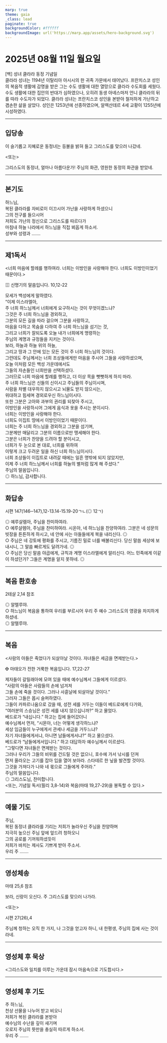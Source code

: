 ```yaml
---
marp: true
theme: gaia
_class: lead
paginate: true
backgroundColor: #ffffff
backgroundImage: url('https://marp.app/assets/hero-background.svg')
---
```


# 2025년 08월 11일 월요일

[백] 성녀 클라라 동정 기념일  
클라라 성녀는 1194년 이탈리아 아시시의 한 귀족 가문에서 태어났다. 프란치스코 성인의 복음적 생활에 감명을 받은 그는 수도 생활에 대한 열망으로 클라라 수도회를 세웠다. 수도 생활에 대한 집안의 반대가 심하였으나, 오히려 동생 아녜스마저 언니 클라라의 뒤를 따라 수도자가 되었다. 클라라 성녀는 프란치스코 성인을 본받아 철저하게 가난하고 겸손한 삶을 살았다. 성인은 1253년에 선종하였으며, 알렉산데르 4세 교황이 1255년에 시성하였다.




---

## 입당송

이 슬기롭고 지혜로운 동정녀는 등불을 밝혀 들고 그리스도를 맞으러 나갔네.  
  
<또는>  
  
그리스도의 동정녀, 얼마나 아름다운가! 주님의 화관, 영원한 동정의 화관을 받았네.  


---

## 본기도

하느님,  
복된 클라라를 자비로이 이끄시어 가난을 사랑하게 하셨으니  
그의 전구를 들으시어  
저희도 가난의 정신으로 그리스도를 따르다가  
마침내 하늘 나라에서 하느님을 직접 뵈옵게 하소서.  
성부와 성령과 …….  
  


---

## 제1독서

<너희 마음에 할례를 행하여라. 너희는 이방인을 사랑해야 한다. 너희도 이방인이었기 때문이다.>

▥ 신명기의 말씀입니다. 10,12-22

모세가 백성에게 말하였다.  
“이제 이스라엘아,  
주 너희 하느님께서 너희에게 요구하시는 것이 무엇이겠느냐?  
그것은 주 너희 하느님을 경외하고,  
그분의 모든 길을 따라 걸으며 그분을 사랑하고,  
마음을 다하고 목숨을 다하여 주 너희 하느님을 섬기는 것,  
그리고 너희가 잘되도록 오늘 내가 너희에게 명령하는  
주님의 계명과 규정들을 지키는 것이다.  
보라, 하늘과 하늘 위의 하늘,  
그리고 땅과 그 안에 있는 모든 것이 주 너희 하느님의 것이다.  
그런데도 주님께서는 너희 조상들에게만 마음을 주시어 그들을 사랑하셨으며,  
오늘 이처럼 모든 백성 가운데에서도  
그들의 자손들인 너희만을 선택하셨다.  
그러므로 너희 마음에 할례를 행하고, 더 이상 목을 뻣뻣하게 하지 마라.  
주 너희 하느님은 신들의 신이시고 주님들의 주님이시며,  
사람을 차별 대우하지 않으시고 뇌물도 받지 않으시는,  
위대하고 힘세며 경외로우신 하느님이시다.  
또한 그분은 고아와 과부의 권리를 되찾아 주시고,  
이방인을 사랑하시어 그에게 음식과 옷을 주시는 분이시다.  
너희는 이방인을 사랑해야 한다.  
너희도 이집트 땅에서 이방인이었기 때문이다.  
너희는 주 너희 하느님을 경외하고 그분을 섬기며,  
그분께만 매달리고 그분의 이름으로만 맹세해야 한다.  
그분은 너희가 찬양을 드려야 할 분이시고,  
너희가 두 눈으로 본 대로, 너희를 위하여  
이렇게 크고 두려운 일을 하신 너희 하느님이시다.  
너희 조상들이 이집트로 내려갈 때에는 일흔 명밖에 되지 않았지만,  
이제 주 너희 하느님께서 너희를 하늘의 별처럼 많게 해 주셨다.”  
주님의 말씀입니다.  
◎ 하느님, 감사합니다.  
  


---

## 화답송

시편 147(146─147),12-13.14-15.19-20ㄱㄴ(◎ 12ㄱ)

◎ 예루살렘아, 주님을 찬미하여라.  
○ 예루살렘아, 주님을 찬미하여라. 시온아, 네 하느님을 찬양하여라. 그분은 네 성문의 빗장을 튼튼하게 하시고, 네 안에 사는 아들들에게 복을 내리신다. ◎  
○ 주님은 네 강토에 평화를 주시고, 기름진 밀로 너를 배불리신다. 당신 말씀 세상에 보내시니, 그 말씀 빠르게도 달려가네. ◎  
○ 주님은 당신 말씀 야곱에게, 규칙과 계명 이스라엘에게 알리신다. 어느 민족에게 이같이 하셨던가? 그들은 계명을 알지 못하네. ◎  
  


---

## 복음 환호송

2테살 2,14 참조

◎ 알렐루야.  
○ 하느님이 복음을 통하여 우리를 부르시어 우리 주 예수 그리스도의 영광을 차지하게 하셨네.  
◎ 알렐루야.  
  


---

## 복음

<사람의 아들은 죽었다가 되살아날 것이다. 자녀들은 세금을 면제받는다.>

✠ 마태오가 전한 거룩한 복음입니다. 17,22-27

제자들이 갈릴래아에 모여 있을 때에 예수님께서 그들에게 이르셨다.  
“사람의 아들은 사람들의 손에 넘겨져  
그들 손에 죽을 것이다. 그러나 사흗날에 되살아날 것이다.”  
그러자 그들은 몹시 슬퍼하였다.  
그들이 카파르나움으로 갔을 때, 성전 세를 거두는 이들이 베드로에게 다가와,  
“여러분의 스승님은 성전 세를 내지 않으십니까?” 하고 물었다.  
베드로가 “내십니다.” 하고는 집에 들어갔더니  
예수님께서 먼저, “시몬아, 너는 어떻게 생각하느냐?  
세상 임금들이 누구에게서 관세나 세금을 거두느냐?  
자기 자녀들에게서냐, 아니면 남들에게서냐?” 하고 물으셨다.  
베드로가 “남들에게서입니다.” 하고 대답하자 예수님께서 이르셨다.  
“그렇다면 자녀들은 면제받는 것이다.  
그러나 우리가 그들의 비위를 건드릴 것은 없으니, 호수에 가서 낚시를 던져  
먼저 올라오는 고기를 잡아 입을 열어 보아라. 스타테르 한 닢을 발견할 것이다.  
그것을 가져다가 나와 네 몫으로 그들에게 주어라.”  
주님의 말씀입니다.  
◎ 그리스도님, 찬미합니다.  
<또는, 기념일 독서(필리 3,8-14)와 복음(마태 19,27-29)을 봉독할 수 있다.>  
  


---

## 예물 기도

주님,  
복된 동정녀 클라라를 기리는 저희가 놀라우신 주님을 찬양하며  
지극히 높으신 주님 앞에 엎드려 청하오니  
그의 공로를 기꺼워하셨듯이  
저희가 바치는 제사도 기쁘게 받아 주소서.  
우리 주 …….  
  


---

## 영성체송

마태 25,6 참조

보라, 신랑이 오신다. 주 그리스도를 맞으러 나가라.  
  
<또는>  
  
시편 27(26),4  
  
주님께 청하는 오직 한 가지, 나 그것을 얻고자 하니, 내 한평생, 주님의 집에 사는 것이라네.  


---

## 영성체 후 묵상

<그리스도와 일치를 이루는 가운데 잠시 마음속으로 기도합시다.>  


---

## 영성체 후 기도

주 하느님,  
천상 선물을 나누어 받고 비오니  
저희가 복된 클라라를 본받아  
예수님의 수난을 깊이 새기며  
오로지 주님의 뜻만을 충실히 따르게 하소서.  
우리 주 …….